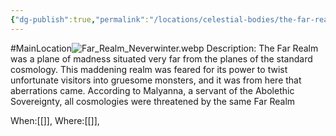 ```yaml
---
{"dg-publish":true,"permalink":"/locations/celestial-bodies/the-far-realms/"}
---
```


#MainLocation![Far_Realm_Neverwinter.webp](/img/user/Images/Far_Realm_Neverwinter.webp)
Description:
The Far Realm was a plane of madness situated very far from the planes of the standard cosmology. This maddening realm was feared for its power to twist unfortunate visitors into gruesome monsters, and it was from here that aberrations came. According to Malyanna, a servant of the Abolethic Sovereignty, all cosmologies were threatened by the same Far Realm

When:[[]],
Where:[[]],